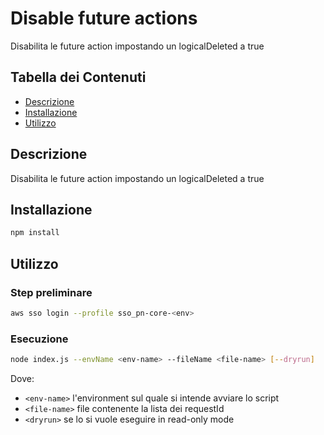 # Disable future actions

Disabilita le future action impostando un logicalDeleted a true

## Tabella dei Contenuti

- [Descrizione](#descrizione)
- [Installazione](#installazione)
- [Utilizzo](#utilizzo)

## Descrizione

Disabilita le future action impostando un logicalDeleted a true

## Installazione

```bash
npm install
```

## Utilizzo
### Step preliminare

```bash
aws sso login --profile sso_pn-core-<env>
```

### Esecuzione
```bash
node index.js --envName <env-name> --fileName <file-name> [--dryrun]
```
Dove:
- `<env-name>` l'environment sul quale si intende avviare lo script
- `<file-name>` file contenente la lista dei requestId
- `<dryrun>` se lo si vuole eseguire in read-only mode